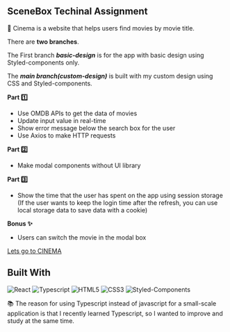 ## SceneBox Techinal Assignment

🎥 Cinema is a website that helps users find movies by movie title.

There are **two branches**.

The First branch **_basic-design_** is for the app with basic design using Styled-components only.

The **_main branch(custom-design)_** is built with my custom design using CSS and Styled-components.

**Part 1️⃣**

- Use OMDB APIs to get the data of movies
- Update input value in real-time
- Show error message below the search box for the user
- Use Axios to make HTTP requests

**Part 2️⃣**

- Make modal components without UI library

**Part 3️⃣**

- Show the time that the user has spent on the app using session storage
  (If the user wants to keep the login time after the refresh, you can use local storage data to save data with a cookie)

**Bonus ✨**

- Users can switch the movie in the modal box


[Lets go to CINEMA](https://hailey-cinema.herokuapp.com/)


## Built With

![React](https://img.shields.io/badge/React-20232A?style=for-the-badge&logo=react&logoColor=61DAFB) ![Typescript](https://img.shields.io/badge/TypeScript-007ACC?style=for-the-badge&logo=typescript&logoColor=white)
![HTML5](https://img.shields.io/badge/HTML5-E34F26?style=for-the-badge&logo=html5&logoColor=white) ![CSS3](https://img.shields.io/badge/CSS3-1572B6?style=for-the-badge&logo=css3&logoColor=white) ![Styled-Components](https://img.shields.io/badge/styled--components-DB7093?style=for-the-badge&logo=styled-components&logoColor=white)

📚 The reason for using Typescript instead of javascript for a small-scale application is that I recently learned Typescript, so I wanted to improve and study at the same time.
